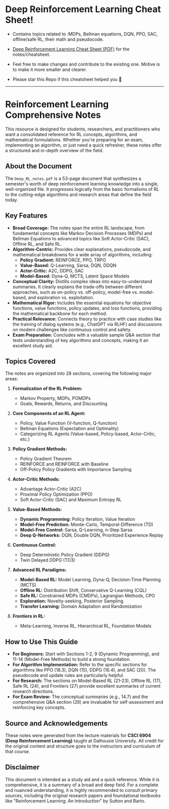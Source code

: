# Deep Reinforcement Learning Cheat Sheet!
- Contains topics related to :MDPs, Bellman equations, DQN, PPO, SAC, offline/safe RL, their math and pseudocode.

- [Deep Reinforcement Learning Cheat Sheet (PDF)](https://github.com/Vaishnav2804/Deep-Reinforcement-Learning-Cheatsheet/blob/main/Deep_RL_notes.pdf) for the notes/cheatsheet.

- Feel free to make changes and contribute to the existing one. Motive is to make it more smaller and clearer.

- Please star this Repo if this cheatsheet helped you 🙂

<hr>

# Reinforcement Learning Comprehensive Notes

This resource is designed for students, researchers, and practitioners who want a consolidated reference for RL concepts, algorithms, and mathematical formulations. Whether you're preparing for an exam, implementing an algorithm, or just need a quick refresher, these notes offer a structured and in-depth overview of the field.

## About the Document

The `Deep_RL_notes.pdf` is a 53-page document that synthesizes a semester's worth of deep reinforcement learning knowledge into a single, well-organized file. It progresses logically from the basic formalisms of RL to the cutting-edge algorithms and research areas that define the field today.

## Key Features

*   **Broad Coverage:** The notes span the entire RL landscape, from fundamental concepts like Markov Decision Processes (MDPs) and Bellman Equations to advanced topics like Soft Actor-Critic (SAC), Offline RL, and Safe RL.
*   **Algorithm-Centric:** Provides clear explanations, pseudocode, and mathematical breakdowns for a wide array of algorithms, including:
    *   **Policy Gradient:** REINFORCE, PPO, TRPO
    *   **Value-Based:** Q-Learning, Sarsa, DQN, DDQN
    *   **Actor-Critic:** A2C, DDPG, SAC
    *   **Model-Based:** Dyna-Q, MCTS, Latent Space Models
*   **Conceptual Clarity:** Distills complex ideas into easy-to-understand summaries. It clearly explains the trade-offs between different approaches, such as on-policy vs. off-policy, model-free vs. model-based, and exploration vs. exploitation.
*   **Mathematical Rigor:** Includes the essential equations for objective functions, value functions, policy updates, and loss functions, providing the mathematical backbone for each method.
*   **Practical Relevance:** Connects theory to practice with case studies like the training of dialog systems (e.g., ChatGPT via RLHF) and discussions on modern challenges like continuous control and safety.
*   **Exam Preparation:** Concludes with a valuable sample Q&A section that tests understanding of key algorithms and concepts, making it an excellent study aid.

## Topics Covered

The notes are organized into 28 sections, covering the following major areas:

1.  **Formalization of the RL Problem:**
    *   Markov Property, MDPs, POMDPs
    *   Goals, Rewards, Returns, and Discounting

2.  **Core Components of an RL Agent:**
    *   Policy, Value Function (V-function, Q-function)
    *   Bellman Equations (Expectation and Optimality)
    *   Categorizing RL Agents (Value-based, Policy-based, Actor-Critic, etc.)

3.  **Policy Gradient Methods:**
    *   Policy Gradient Theorem
    *   REINFORCE and REINFORCE with Baseline
    *   Off-Policy Policy Gradients with Importance Sampling

4.  **Actor-Critic Methods:**
    *   Advantage Actor-Critic (A2C)
    *   Proximal Policy Optimization (PPO)
    *   Soft Actor-Critic (SAC) and Maximum Entropy RL

5.  **Value-Based Methods:**
    *   **Dynamic Programming:** Policy Iteration, Value Iteration
    *   **Model-Free Prediction:** Monte-Carlo, Temporal-Difference (TD)
    *   **Model-Free Control:** Sarsa, Q-Learning, n-Step Sarsa
    *   **Deep Q-Networks:** DQN, Double DQN, Prioritized Experience Replay

6.  **Continuous Control:**
    *   Deep Deterministic Policy Gradient (DDPG)
    *   Twin Delayed DDPG (TD3)

7.  **Advanced RL Paradigms:**
    *   **Model-Based RL:** Model Learning, Dyna-Q, Decision-Time Planning (MCTS)
    *   **Offline RL:** Distribution Shift, Conservative Q-Learning (CQL)
    *   **Safe RL:** Constrained MDPs (CMDPs), Lagrangian Methods, CPO
    *   **Exploration:** Novelty-seeking, Posterior Sampling
    *   **Transfer Learning:** Domain Adaptation and Randomization

8.  **Frontiers in RL:**
    *   Meta-Learning, Inverse RL, Hierarchical RL, Foundation Models

## How to Use This Guide

*   **For Beginners:** Start with Sections 1-2, 9 (Dynamic Programming), and 11-14 (Model-Free Methods) to build a strong foundation.
*   **For Algorithm Implementation:** Refer to the specific sections for algorithms like PPO (18.3), DQN (15), DDPG (16.4), and SAC (20). The pseudocode and update rules are particularly helpful.
*   **For Research:** The sections on Model-Based RL (21-23), Offline RL (17), Safe RL (24), and Frontiers (27) provide excellent summaries of current research directions.
*   **For Exam Review:** The conceptual summaries (e.g., 14.7) and the comprehensive Q&A section (28) are invaluable for self-assessment and reinforcing key concepts.

## Source and Acknowledgements

These notes were generated from the lecture materials for **CSCI 6904 (Deep Reinforcement Learning)** taught at Dalhousie University. All credit for the original content and structure goes to the instructors and curriculum of that course.

## Disclaimer

This document is intended as a study aid and a quick reference. While it is comprehensive, it is a summary of a broad and deep field. For a complete and nuanced understanding, it is highly recommended to consult primary sources, including the original research papers and foundational textbooks like "Reinforcement Learning: An Introduction" by Sutton and Barto.
